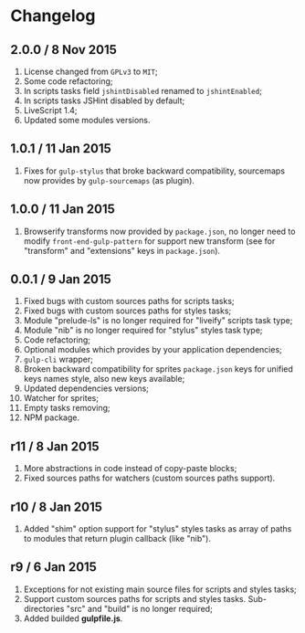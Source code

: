 Changelog
=========

2.0.0 / 8 Nov 2015
------------------

1. License changed from `GPLv3` to `MIT`;
2. Some code refactoring;
3. In scripts tasks field `jshintDisabled` renamed to `jshintEnabled`;
4. In scripts tasks JSHint disabled by default;
3. LiveScript 1.4;
4. Updated some modules versions.

1.0.1 / 11 Jan 2015
-------------------

1. Fixes for `gulp-stylus` that broke backward compatibility, sourcemaps
   now provides by `gulp-sourcemaps` (as plugin).

1.0.0 / 11 Jan 2015
-------------------

1. Browserify transforms now provided by `package.json`, no longer need to
   modify `front-end-gulp-pattern` for support new transform
   (see for "transform" and "extensions" keys in `package.json`).

0.0.1 / 9 Jan 2015
------------------

1. Fixed bugs with custom sources paths for scripts tasks;
2. Fixed bugs with custom sources paths for styles tasks;
3. Module "prelude-ls" is no longer required for "liveify" scripts task type;
4. Module "nib" is no longer required for "stylus" styles task type;
5. Code refactoring;
6. Optional modules which provides by your application dependencies;
7. `gulp-cli` wrapper;
8. Broken backward compatibility for sprites `package.json` keys for unified
   keys names style, also new keys available;
9. Updated dependencies versions;
10. Watcher for sprites;
11. Empty tasks removing;
12. NPM package.

r11 / 8 Jan 2015
----------------

1. More abstractions in code instead of copy-paste blocks;
2. Fixed sources paths for watchers (custom sources paths support).

r10 / 8 Jan 2015
----------------

1. Added "shim" option support for "stylus" styles tasks as array of paths to
   modules that return plugin callback (like "nib").

r9 / 6 Jan 2015
---------------

1. Exceptions for not existing main source files for scripts and styles tasks;
2. Support custom sources paths for scripts and styles tasks.
   Sub-directories "src" and "build" is no longer required;
3. Added builded **gulpfile.js**.
